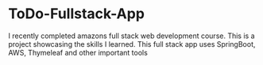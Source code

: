 # ToDo-Fullstack-App
I recently completed amazons full stack web development course. This is a project showcasing the skills I learned. This full stack app uses SpringBoot, AWS, Thymeleaf and other important tools
